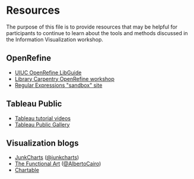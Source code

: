 # Resources

The purpose of this file is to provide resources that may be helpful for participants to continue to learn about the tools and methods discussed in the Information Visualization workshop.

## OpenRefine
- [UIUC OpenRefine LibGuide](http://guides.library.illinois.edu/openrefine)
- [Library Carpentry OpenRefine workshop](https://librarycarpentry.org/lc-open-refine/)
- [Regular Expressions "sandbox" site](https://regexr.com/)

## Tableau Public
- [Tableau tutorial videos](https://public.tableau.com/en-us/s/resources)
- [Tableau Public Gallery](https://public.tableau.com/en-us/s/gallery)

## Visualization blogs
- [JunkCharts](http://junkcharts.typepad.com/) ([@junkcharts](https://twitter.com/junkcharts))
- [The Functional Art](http://www.thefunctionalart.com/) ([@AlbertoCairo](https://twitter.com/AlbertoCairo))
- [Chartable](https://blog.datawrapper.de/)
